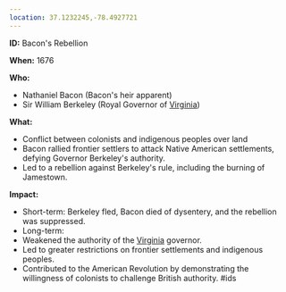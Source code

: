 ```yaml
---
location: 37.1232245,-78.4927721
---
```

**ID:** Bacon's Rebellion

**When:** 1676

**Who:**
* Nathaniel Bacon (Bacon's heir apparent)
* Sir William Berkeley (Royal Governor of [Virginia](./../virginia/))

**What:**
* Conflict between colonists and indigenous peoples over land
* Bacon rallied frontier settlers to attack Native American settlements, defying Governor Berkeley's authority.
* Led to a rebellion against Berkeley's rule, including the burning of Jamestown.

**Impact:**
* Short-term: Berkeley fled, Bacon died of dysentery, and the rebellion was suppressed.
* Long-term:
 * Weakened the authority of the [Virginia](./../virginia/) governor.
 * Led to greater restrictions on frontier settlements and indigenous peoples.
 * Contributed to the American Revolution by demonstrating the willingness of colonists to challenge British authority.
#ids